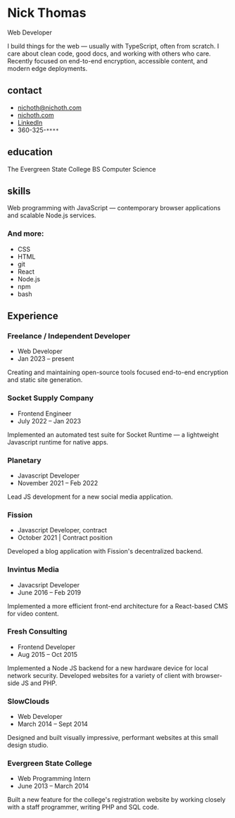 # Nick Thomas
Web Developer

<p class="intro">
    I build things for the web &mdash; usually with TypeScript, often
    from scratch. I care about clean code, good docs, and working with
    others who care.  Recently focused on end-to-end encryption,
    accessible content, and modern edge deployments.
</p>

<div class="col-left">

## contact
* nichoth@nichoth.com
* [nichoth.com](https://nichoth.com/)
* [LinkedIn](https://www.linkedin.com/in/nichoth/)
* 360-325-`****`

## education
The Evergreen State College
BS Computer Science

## skills
Web programming with JavaScript &mdash; contemporary browser applications and
scalable Node.js services.

### And more:
* CSS
* HTML
* git
* React
* Node.js
* npm
* bash
</div>

<div class="col-right">

## Experience

### Freelance / Independent Developer
* Web Developer
* Jan 2023 &ndash; present

Creating and maintaining open-source tools focused
end-to-end encryption and static site generation.

### Socket Supply Company
* Frontend Engineer
* July 2022 &ndash; Jan 2023

Implemented an automated test suite for Socket Runtime &mdash;
a lightweight Javascript runtime for native apps.

### Planetary
* Javascript Developer
* November 2021 &ndash; Feb 2022

Lead JS development for a new social media application.

### Fission
* Javascript Developer, contract
* October 2021 | Contract position

Developed a blog application with Fission's
decentralized backend.

### Invintus Media
* Javacsript Developer
* June 2016 &ndash; Feb 2019

Implemented a more efficient front-end architecture for a React-based
CMS for video content.

### Fresh Consulting
* Frontend Developer
* Aug 2015 &ndash; Oct 2015

Implemented a Node JS backend for a new hardware device for local
network security. Developed websites for a variety of client with
browser-side JS and PHP.

### SlowClouds
* Web Developer
* March 2014 &ndash; Sept 2014

Designed and built visually impressive, performant websites at this small
design studio.

### Evergreen State College
* Web Programming Intern
* June 2013 &ndash; March 2014

Built a new feature for the college's registration website by working closely
with a staff programmer, writing PHP and SQL code.
</div>
